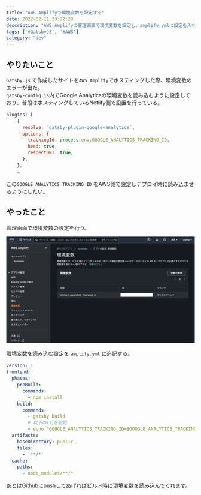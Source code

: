 ```yaml
---
title: "AWS Amplifyで環境変数を設定する"
date: 2022-02-11 23:22:29
description: "AWS Amplifyの管理画面で環境変数を設定し、amplify.ymlに設定を入れればOK"
tags: ['#GatsbyJS', '#AWS']
category: "dev"
---
```

## やりたいこと
`Gatsby.js` で作成したサイトを`AWS Amplify`でホスティングした際、環境変数のエラーが出た。  
`gatsby-config.js`内でGoogle Analyticsの環境変数を読み込むように設定しており、普段はホスティングしているNetlify側で設置を行っている。

```js:title=gatsby-config.js
plugins: [
    {
      resolve: `gatsby-plugin-google-analytics`,
      options: {
        trackingId: process.env.GOOGLE_ANALYTICS_TRACKING_ID,
        head: true,
        respectDNT: true,
      },
    },
    …
```

この`GOOGLE_ANALYTICS_TRACKING_ID` をAWS側で設定しデプロイ時に読み込ませるようにしたい。

## やったこと
管理画面で環境変数の設定を行う。

![AWS管理画面](./aws.png)

環境変数を読み込む設定を `amplify.yml` に追記する。

```yml:title=amplify.yml
version: 1
frontend:
  phases:
    preBuild:
      commands:
        - npm install
    build:
      commands:
        - gatsby build
        # 以下の1行を追記
        - echo "GOOGLE_ANALYTICS_TRACKING_ID=$GOOGLE_ANALYTICS_TRACKING_ID" >> .env
  artifacts:
    baseDirectory: public
    files:
      - '**/*'
  cache:
    paths:
      - node_modules/**/*
```

あとはGithubにpushしてあげればビルド時に環境変数を読み込んでくれます。